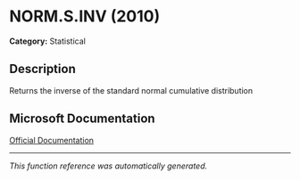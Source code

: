 # NORM.S.INV (2010)

**Category:** Statistical

## Description
Returns the inverse of the standard normal cumulative distribution

## Microsoft Documentation
[Official Documentation](https://support.microsoft.com//en-us/office/norm-s-inv-function-d6d556b4-ab7f-49cd-b526-5a20918452b1)

---
*This function reference was automatically generated.*
